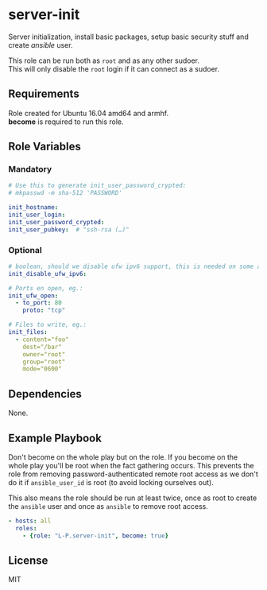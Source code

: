 # server-init
Server initialization, install basic packages, setup basic security stuff and
create _ansible_ user.

This role can be run both as `root` and as any other sudoer.  
This will only disable the `root` login if it can connect as a sudoer.

## Requirements
Role created for Ubuntu 16.04 amd64 and armhf.  
**become** is required to run this role.

## Role Variables
### Mandatory
```yaml
# Use this to generate init_user_password_crypted:
# mkpasswd -m sha-512 'PASSWORD'

init_hostname:
init_user_login:
init_user_password_crypted:
init_user_pubkey:  # "ssh-rsa (…)"
```

### Optional
```yaml
# boolean, should we disable ufw ipv6 support, this is needed on some armhf hosts.
init_disable_ufw_ipv6:

# Ports en open, eg.:
init_ufw_open:
  - to_port: 80
    proto: "tcp"

# Files to write, eg.:
init_files:
  - content="foo"
    dest="/bar"
    owner="root"
    group="root"
    mode="0600"
```

## Dependencies
None.

## Example Playbook
Don't become on the whole play but on the role. If you become on the whole play
you'll be root when the fact gathering occurs.
This prevents the role from removing password-authenticated remote root access
as we don't do it if `ansible_user_id` is root (to avoid locking ourselves
out).

This also means the role should be run at least twice, once as root to create
the `ansible` user and once as `ansible` to remove root access.

```yaml
- hosts: all
  roles:
    - {role: "L-P.server-init", become: true}
```

## License
MIT
